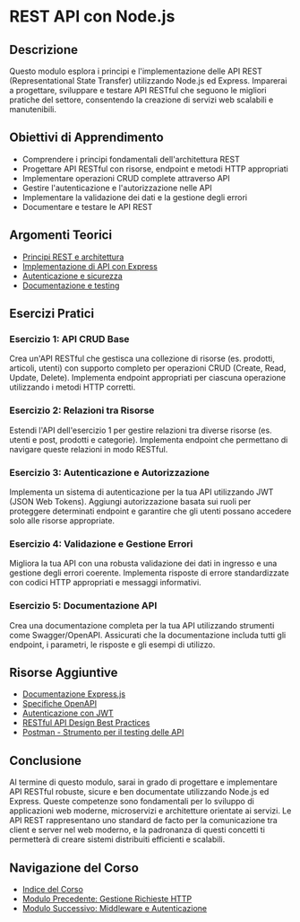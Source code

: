 # REST API con Node.js

## Descrizione
Questo modulo esplora i principi e l'implementazione delle API REST (Representational State Transfer) utilizzando Node.js ed Express. Imparerai a progettare, sviluppare e testare API RESTful che seguono le migliori pratiche del settore, consentendo la creazione di servizi web scalabili e manutenibili.

## Obiettivi di Apprendimento
- Comprendere i principi fondamentali dell'architettura REST
- Progettare API RESTful con risorse, endpoint e metodi HTTP appropriati
- Implementare operazioni CRUD complete attraverso API
- Gestire l'autenticazione e l'autorizzazione nelle API
- Implementare la validazione dei dati e la gestione degli errori
- Documentare e testare le API REST

## Argomenti Teorici
- [Principi REST e architettura](./teoria/01-principi-rest.md)
- [Implementazione di API con Express](./teoria/02-implementazione-api.md)
- [Autenticazione e sicurezza](./teoria/03-autenticazione-sicurezza.md)
- [Documentazione e testing](./teoria/04-documentazione-testing.md)

## Esercizi Pratici

### Esercizio 1: API CRUD Base
Crea un'API RESTful che gestisca una collezione di risorse (es. prodotti, articoli, utenti) con supporto completo per operazioni CRUD (Create, Read, Update, Delete). Implementa endpoint appropriati per ciascuna operazione utilizzando i metodi HTTP corretti.

### Esercizio 2: Relazioni tra Risorse
Estendi l'API dell'esercizio 1 per gestire relazioni tra diverse risorse (es. utenti e post, prodotti e categorie). Implementa endpoint che permettano di navigare queste relazioni in modo RESTful.

### Esercizio 3: Autenticazione e Autorizzazione
Implementa un sistema di autenticazione per la tua API utilizzando JWT (JSON Web Tokens). Aggiungi autorizzazione basata sui ruoli per proteggere determinati endpoint e garantire che gli utenti possano accedere solo alle risorse appropriate.

### Esercizio 4: Validazione e Gestione Errori
Migliora la tua API con una robusta validazione dei dati in ingresso e una gestione degli errori coerente. Implementa risposte di errore standardizzate con codici HTTP appropriati e messaggi informativi.

### Esercizio 5: Documentazione API
Crea una documentazione completa per la tua API utilizzando strumenti come Swagger/OpenAPI. Assicurati che la documentazione includa tutti gli endpoint, i parametri, le risposte e gli esempi di utilizzo.

## Risorse Aggiuntive
- [Documentazione Express.js](https://expressjs.com/)
- [Specifiche OpenAPI](https://swagger.io/specification/)
- [Autenticazione con JWT](https://jwt.io/)
- [RESTful API Design Best Practices](https://restfulapi.net/)
- [Postman - Strumento per il testing delle API](https://www.postman.com/)

## Conclusione
Al termine di questo modulo, sarai in grado di progettare e implementare API RESTful robuste, sicure e ben documentate utilizzando Node.js ed Express. Queste competenze sono fondamentali per lo sviluppo di applicazioni web moderne, microservizi e architetture orientate ai servizi. Le API REST rappresentano uno standard de facto per la comunicazione tra client e server nel web moderno, e la padronanza di questi concetti ti permetterà di creare sistemi distribuiti efficienti e scalabili.

## Navigazione del Corso

- [Indice del Corso](../README.md)
- [Modulo Precedente: Gestione Richieste HTTP](../07-GestioneRichiesteHTTP/README.md)
- [Modulo Successivo: Middleware e Autenticazione](../09-Middleware-Autenticazione/README.md)